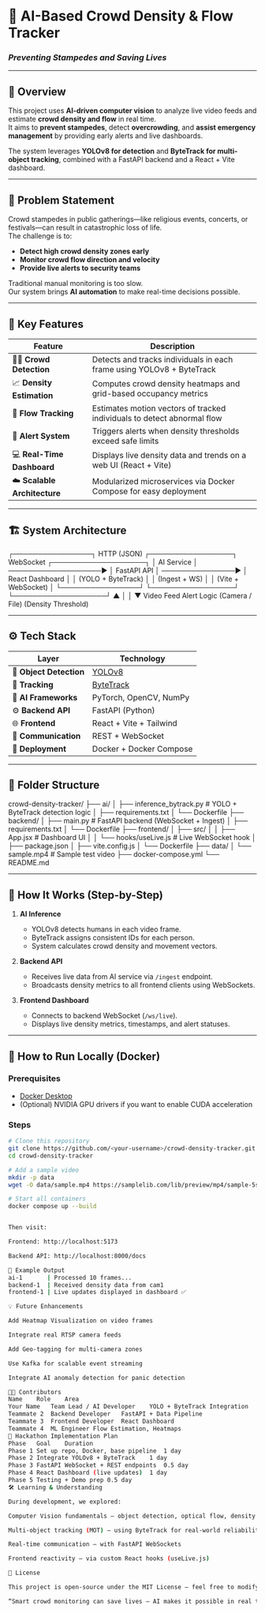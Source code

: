 # 🧠 AI-Based Crowd Density & Flow Tracker  
### *Preventing Stampedes and Saving Lives*

---

## 📘 Overview

This project uses **AI-driven computer vision** to analyze live video feeds and estimate **crowd density and flow** in real time.  
It aims to **prevent stampedes**, detect **overcrowding**, and **assist emergency management** by providing early alerts and live dashboards.

The system leverages **YOLOv8 for detection** and **ByteTrack for multi-object tracking**, combined with a FastAPI backend and a React + Vite dashboard.

---

## 🚨 Problem Statement

Crowd stampedes in public gatherings—like religious events, concerts, or festivals—can result in catastrophic loss of life.  
The challenge is to:
- **Detect high crowd density zones early**
- **Monitor crowd flow direction and velocity**
- **Provide live alerts to security teams**

Traditional manual monitoring is too slow.  
Our system brings **AI automation** to make real-time decisions possible.

---

## 🧩 Key Features

| Feature | Description |
|----------|-------------|
| 🧍‍♂️ **Crowd Detection** | Detects and tracks individuals in each frame using YOLOv8 + ByteTrack |
| 📈 **Density Estimation** | Computes crowd density heatmaps and grid-based occupancy metrics |
| 🔄 **Flow Tracking** | Estimates motion vectors of tracked individuals to detect abnormal flow |
| 🚨 **Alert System** | Triggers alerts when density thresholds exceed safe limits |
| 💻 **Real-Time Dashboard** | Displays live density data and trends on a web UI (React + Vite) |
| ☁️ **Scalable Architecture** | Modularized microservices via Docker Compose for easy deployment |

---

## 🏗️ System Architecture

┌────────────────┐ HTTP (JSON) ┌─────────────────┐ WebSocket ┌───────────────────┐
│ AI Service │ ───────────────────▶ │ FastAPI API │ ───────────────▶ │ React Dashboard │
│ (YOLO + ByteTrack) │ │ (Ingest + WS) │ │ (Vite + WebSocket) │
└────────────────┘ └─────────────────┘ └───────────────────┘
▲ │
│ ▼
Video Feed Alert Logic
(Camera / File) (Density Threshold)


---

## ⚙️ Tech Stack

| Layer | Technology |
|--------|-------------|
| 🎥 **Object Detection** | [YOLOv8](https://github.com/ultralytics/ultralytics) |
| 🔁 **Tracking** | [ByteTrack](https://github.com/ifzhang/ByteTrack) |
| 🧮 **AI Frameworks** | PyTorch, OpenCV, NumPy |
| ⚙️ **Backend API** | FastAPI (Python) |
| 🌐 **Frontend** | React + Vite + Tailwind |
| 🔌 **Communication** | REST + WebSocket |
| 🐳 **Deployment** | Docker + Docker Compose |

---

## 🧱 Folder Structure



crowd-density-tracker/
├── ai/
│ ├── inference_bytrack.py # YOLO + ByteTrack detection logic
│ ├── requirements.txt
│ └── Dockerfile
├── backend/
│ ├── main.py # FastAPI backend (WebSocket + Ingest)
│ ├── requirements.txt
│ └── Dockerfile
├── frontend/
│ ├── src/
│ │ ├── App.jsx # Dashboard UI
│ │ └── hooks/useLive.js # Live WebSocket hook
│ ├── package.json
│ ├── vite.config.js
│ └── Dockerfile
├── data/
│ └── sample.mp4 # Sample test video
├── docker-compose.yml
└── README.md


---

## 🧠 How It Works (Step-by-Step)

1. **AI Inference**
   - YOLOv8 detects humans in each video frame.
   - ByteTrack assigns consistent IDs for each person.
   - System calculates crowd density and movement vectors.

2. **Backend API**
   - Receives live data from AI service via `/ingest` endpoint.
   - Broadcasts density metrics to all frontend clients using WebSockets.

3. **Frontend Dashboard**
   - Connects to backend WebSocket (`/ws/live`).
   - Displays live density metrics, timestamps, and alert statuses.

---

## 🚀 How to Run Locally (Docker)

### Prerequisites
- [Docker Desktop](https://www.docker.com/products/docker-desktop/)
- (Optional) NVIDIA GPU drivers if you want to enable CUDA acceleration

### Steps
```bash
# Clone this repository
git clone https://github.com/<your-username>/crowd-density-tracker.git
cd crowd-density-tracker

# Add a sample video
mkdir -p data
wget -O data/sample.mp4 https://samplelib.com/lib/preview/mp4/sample-5s.mp4

# Start all containers
docker compose up --build


Then visit:

Frontend: http://localhost:5173

Backend API: http://localhost:8000/docs

🧩 Example Output
ai-1       | Processed 10 frames...
backend-1  | Received density data from cam1
frontend-1 | Live updates displayed in dashboard ✅

💡 Future Enhancements

Add Heatmap Visualization on video frames

Integrate real RTSP camera feeds

Add Geo-tagging for multi-camera zones

Use Kafka for scalable event streaming

Integrate AI anomaly detection for panic detection

🧑‍💻 Contributors
Name	Role	Area
Your Name	Team Lead / AI Developer	YOLO + ByteTrack Integration
Teammate 2	Backend Developer	FastAPI + Data Pipeline
Teammate 3	Frontend Developer	React Dashboard
Teammate 4	ML Engineer	Flow Estimation, Heatmaps
🏁 Hackathon Implementation Plan
Phase	Goal	Duration
Phase 1	Set up repo, Docker, base pipeline	1 day
Phase 2	Integrate YOLOv8 + ByteTrack	1 day
Phase 3	FastAPI WebSocket + REST endpoints	0.5 day
Phase 4	React Dashboard (live updates)	1 day
Phase 5	Testing + Demo prep	0.5 day
🛠️ Learning & Understanding

During development, we explored:

Computer Vision fundamentals — object detection, optical flow, density mapping

Multi-object tracking (MOT) — using ByteTrack for real-world reliability

Real-time communication — with FastAPI WebSockets

Frontend reactivity — via custom React hooks (useLive.js)

🧾 License

This project is open-source under the MIT License — feel free to modify and expand for educational or research purposes.

“Smart crowd monitoring can save lives — AI makes it possible in real time.” 🧠

